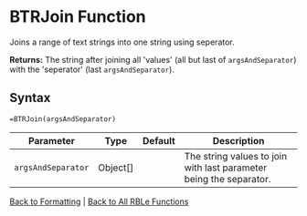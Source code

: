 # BTRJoin Function

Joins a range of text strings into one string using seperator.

**Returns:** The string after joining all 'values' (all but last of `argsAndSeparator`) with the 'seperator' (last `argsAndSeparator`).
## Syntax

```excel
=BTRJoin(argsAndSeparator)
```

Parameter | Type | Default | Description
---|---|---|---
`argsAndSeparator` | Object[] |  | The string values to join with last parameter being the separator.

[Back to Formatting](Readme.md) | [Back to All RBLe Functions](/RBLe/RBLe.md#function-documentation)